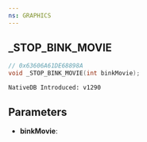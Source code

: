 ```yaml
---
ns: GRAPHICS
---
```

## _STOP_BINK_MOVIE

```c
// 0x63606A61DE68898A
void _STOP_BINK_MOVIE(int binkMovie);
```

```
NativeDB Introduced: v1290
```

## Parameters
* **binkMovie**:
